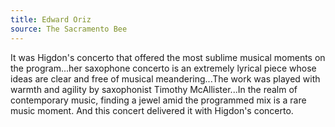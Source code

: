 ```yaml
---
title: Edward Oriz
source: The Sacramento Bee
---
```

It was Higdon's concerto that offered the most sublime musical moments on the program...her saxophone concerto is an extremely lyrical piece whose ideas are clear and free of musical meandering...The work was played with warmth and agility by saxophonist Timothy McAllister...In the realm of contemporary music, finding a jewel amid the programmed mix is a rare music moment. And this concert delivered it with Higdon's concerto.